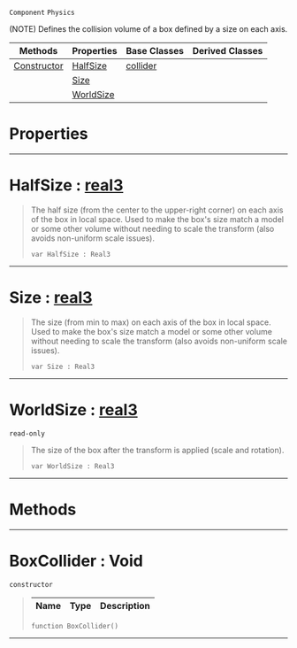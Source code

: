  `Component` `Physics`



(NOTE) Defines the collision volume of a box defined by a size on each axis.

|Methods|Properties|Base Classes|Derived Classes|
|---|---|---|---|
|[ Constructor](https://github.com/ZilchEngine/ZilchDocs/blob/master/code_reference/class_reference/boxcollider.md#boxcollider-void)|[ HalfSize](https://github.com/ZilchEngine/ZilchDocs/blob/master/code_reference/class_reference/boxcollider.md#halfsize-zilch-engine-doc)|[collider](https://github.com/ZilchEngine/ZilchDocs/blob/master/code_reference/class_reference/collider.md)| |
| |[ Size](https://github.com/ZilchEngine/ZilchDocs/blob/master/code_reference/class_reference/boxcollider.md#size-zilch-engine-documen)| | |
| |[ WorldSize](https://github.com/ZilchEngine/ZilchDocs/blob/master/code_reference/class_reference/boxcollider.md#worldsize-zilch-engine-do)| | |


 #  Properties


---  
 #  HalfSize : [real3](https://github.com/ZilchEngine/ZilchDocs/blob/master/code_reference/nada_base_types/real3.md)

> The half size (from the center to the upper-right corner) on each axis of the box in local space. Used to make the box's size match a model or some other volume without needing to scale the transform (also avoids non-uniform scale issues).
> ``` lang=cpp, name=Nada
> var HalfSize : Real3


---  
 #  Size : [real3](https://github.com/ZilchEngine/ZilchDocs/blob/master/code_reference/nada_base_types/real3.md)

> The size (from min to max) on each axis of the box in local space. Used to make the box's size match a model or some other volume without needing to scale the transform (also avoids non-uniform scale issues).
> ``` lang=cpp, name=Nada
> var Size : Real3


---  
 #  WorldSize : [real3](https://github.com/ZilchEngine/ZilchDocs/blob/master/code_reference/nada_base_types/real3.md)

 `read-only`

> The size of the box after the transform is applied (scale and rotation).
> ``` lang=cpp, name=Nada
> var WorldSize : Real3


---  
 #  Methods


---  
 #  BoxCollider : Void

 `constructor`

> 
> |Name|Type|Description|
> |---|---|---|
> ``` lang=cpp, name=Nada
> function BoxCollider()
> ``` 


---  
 

 